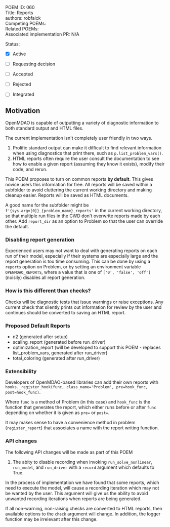 POEM ID: 060  
Title: Reports  
authors: robfalck  
Competing POEMs:  
Related POEMs:  
Associated implementation PR: N/A

Status:

- [x] Active
- [ ] Requesting decision
- [ ] Accepted
- [ ] Rejected
- [ ] Integrated


## Motivation

OpenMDAO is capable of outputting a variety of diagnostic information to both standard output and HTML files.

The current implementation isn't completely user friendly in two ways.

1. Prolific standard output can make it difficult to find relevant information when using diagnostics that print there, such as `p.list_problem_vars()`.
2. HTML reports often require the user consult the documentation to see how to enable a given report (assuming they know it exists), modify their code, and rerun.

This POEM proposes to turn on common reports **by default**.
This gives novice users this information for free.
All reports will be saved within a subfolder to avoid cluttering the current working directory and making cleanup easier.
Reports will be saved as HTML documents.

A good name for the subfolder might be `f'{sys.argv[0]}_{problem_name}_reports'` in the current working directory, so that multiple run files in the CWD don't overwrite reports made by each other.
Add `report_dir` as an option to Problem so that the user can override the default.

### Disabling report generation

Experienced users may not want to deal with generating reports on each run of their model, especially if their systems are especially large and the report generation is too time consuming.
This can be done by using a `reports` option on Problem, or by setting an environment variable `OPENMDAO_REPORTS`, where a value that is one of `['0', 'false', 'off']` (noisily) disables all report generation.

### How is this different than checks?

Checks will be diagnostic tests that issue warnings or raise exceptions.
Any current check that silently prints out information for review by the user and continues should be converted to saving an HTML report.

### Proposed Default Reports

- n2 (generated after setup)
- scaling_report (generated before run_driver)
- optimization_report (will be developed to support this POEM - replaces list_problem_vars, generated after run_driver)
- total_coloring (generated after run_driver)

### Extensibility

Developers of OpenMDAO-based libraries can add their own reports with `hooks._register_hook(func, class_name='Problem', pre=hook_func, post=hook_func)`.

Where `func` is a method of Problem (in this case) and `hook_func` is the function that generates the report, which either runs before or after `func` depending on whether it is given as `pre=` or `post=`.

It may makes sense to have a convenience method in problem (`register_report`) that associates a name with the report writing function.

### API changes

The following API changes will be made as part of this POEM

1. The abity to disable recording when invoking `run_solve_nonlinear`, `run_model`, and `run_driver` with a `record` argument which defaults to True.

In the process of implementation we have found that some reports, which need to execute the model, will cause a recording iteration which may not be wanted by the user.  This argument will give us the ability to avoid unwanted recording iterations when reports are being generated.

If all non-warning, non-raising checks are converted to HTML reports, then available options to the `check` argument will change.
In addition, the logger function may be irrelevant after this change.
